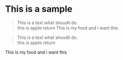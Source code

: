 # This is a sample

> This is a text what shoudli do.<br> this is apple return
> This is my food and i want this

> This is a text what shoudli do.<br> this is apple return

This is my food and i want this

